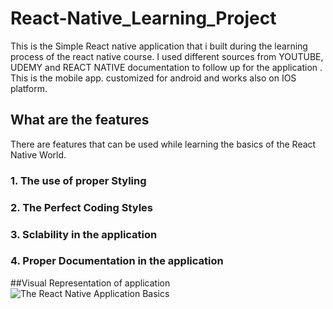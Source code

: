 # React-Native_Learning_Project
This is the Simple React native application that i built during the learning process of the react native course.
I used different sources from YOUTUBE, UDEMY and REACT NATIVE documentation to follow up for the application .
This is the mobile app. customized for android and works also on IOS platform.

## What are the features

There are features that can be used while learning the basics of the React Native World. 

### 1. The use of proper Styling
### 2. The Perfect Coding Styles
### 3. Sclability in the application
### 4. Proper Documentation in the application

##Visual Representation of application
![The React Native Application Basics ](https://user-images.githubusercontent.com/49606627/115212467-46930e00-a120-11eb-8a19-22c60e477819.gif)


